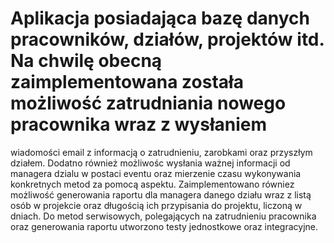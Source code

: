 # Aplikacja posiadająca bazę danych pracowników, działów, projektów itd. Na chwilę obecną zaimplementowana została możliwość zatrudniania nowego pracownika wraz z wysłaniem 
wiadomości email z informacją o zatrudnieniu, zarobkami oraz przyszłym działem. Dodatno również możliwośc wysłania ważnej informacji od managera dzialu w postaci
eventu oraz mierzenie czasu wykonywania konkretnych metod za pomocą aspektu. Zaimplementowano równiez możliwość generowania raportu dla managera danego działu wraz z listą
osób w projekcie oraz długością ich przypisania do projektu, liczoną w dniach. 
Do metod serwisowych, polegających na zatrudnieniu pracownika oraz generowania raportu utworzono testy jednostkowe oraz integracyjne. 
